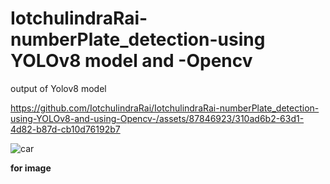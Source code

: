 
# IotchulindraRai-numberPlate_detection-using YOLOv8 model and -Opencv
output of Yolov8 model

https://github.com/IotchulindraRai/IotchulindraRai-numberPlate_detection-using-YOLOv8-and-using-Opencv-/assets/87846923/310ad6b2-63d1-4d82-b87d-cb10d76192b7


![car](https://github.com/IotchulindraRai/IotchulindraRai-numberPlate_detection-using-YOLOv8-and-using-Opencv-/assets/87846923/c822f9a9-cc6e-4713-952c-22e10a4a6b06)
   
   



**for image**



